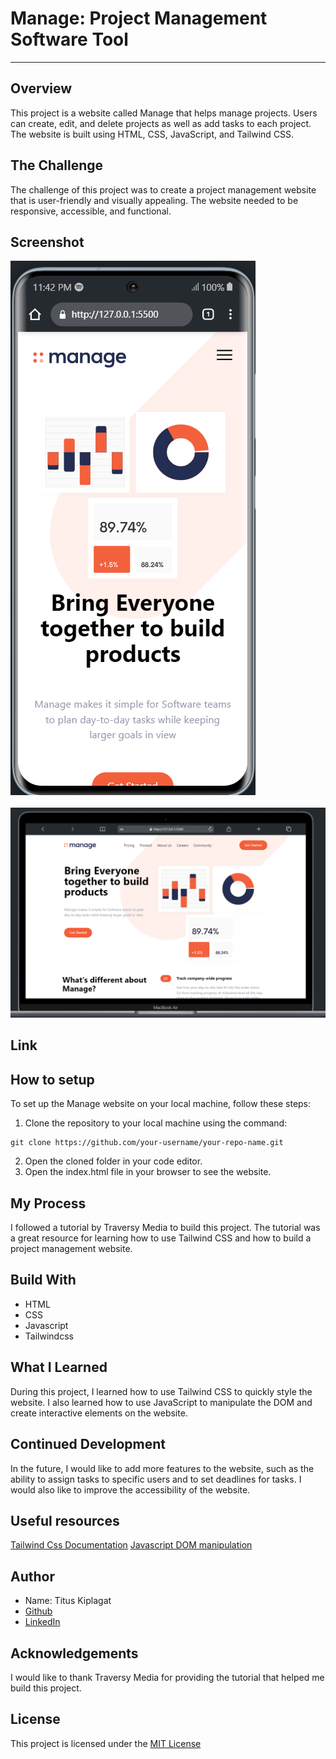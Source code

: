 # Manage: Project Management Software Tool
***

## Overview
This project is a website called Manage that helps manage projects. Users can create, edit, and delete projects as well as add tasks to each project. The website is built using HTML, CSS, JavaScript, and Tailwind CSS.

## The Challenge
The challenge of this project was to create a project management website that is user-friendly and visually appealing. The website needed to be responsive, accessible, and functional.

## Screenshot
![MOBILE](./img/mobile-Screenshot.PNG)
<br/>
<br/>
![DESKTOP](./img/desk-top.PNG)

## Link

## How to setup
To set up the Manage website on your local machine, follow these steps:
1. Clone the repository to your local machine using the command:
```
git clone https://github.com/your-username/your-repo-name.git
```
2. Open the cloned folder in your code editor.
3. Open the index.html file in your browser to see the website.

## My Process
I followed a tutorial by Traversy Media to build this project. The tutorial was a great resource for learning how to use Tailwind CSS and how to build a project management website.
## Build With
- HTML
- CSS
- Javascript
- Tailwindcss

## What I Learned
During this project, I learned how to use Tailwind CSS to quickly style the website. I also learned how to use JavaScript to manipulate the DOM and create interactive elements on the website.

## Continued Development
In the future, I would like to add more features to the website, such as the ability to assign tasks to specific users and to set deadlines for tasks. I would also like to improve the accessibility of the website.

## Useful resources
[Tailwind Css Documentation](https://tailwindcss.com/docs)
[Javascript DOM manipulation](https://www.w3schools.com/js/js_dom_intro.asp)

## Author
- Name: Titus Kiplagat
- [Github](https://github.com/Titus210)
- [LinkedIn](https://www.linkedin.com/in/titus-kiplagat-5146ba210/)

## Acknowledgements
I would like to thank Traversy Media for providing the tutorial that helped me build this project.

## License
This project is licensed under the [MIT License](https://opensource.org/licenses/MIT)